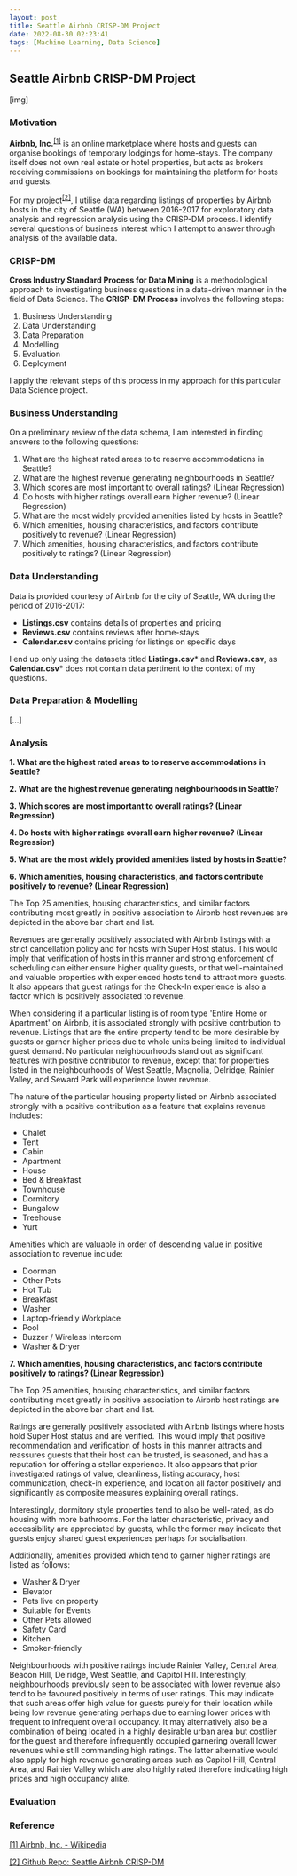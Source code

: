 ```yaml
---
layout: post
title: Seattle Airbnb CRISP-DM Project
date: 2022-08-30 02:23:41
tags: [Machine Learning, Data Science]
---
```

## Seattle Airbnb CRISP-DM Project

[img]

### Motivation

**Airbnb, Inc.**<sup>[[1]](https://en.wikipedia.org/wiki/Airbnb)</sup> is an online marketplace where hosts and guests can organise bookings of temporary lodgings for home-stays. The company itself does not own real estate or hotel properties, but acts as brokers receiving commissions on bookings for maintaining the platform for hosts and guests.

For my project<sup>[[2]](https://github.com/sajidsarker/seattle-airbnb-crispdm)</sup>, I utilise data regarding listings of properties by Airbnb hosts in the city of Seattle (WA) between 2016-2017 for exploratory data analysis and regression analysis using the CRISP-DM process. I identify several questions of business interest which I attempt to answer through analysis of the available data.

### CRISP-DM

**Cross Industry Standard Process for Data Mining** is a methodological approach to investigating business questions in a data-driven manner in the field of Data Science. The **CRISP-DM Process** involves the following steps:

1. Business Understanding
2. Data Understanding
3. Data Preparation
4. Modelling
5. Evaluation
6. Deployment

I apply the relevant steps of this process in my approach for this particular Data Science project.

### Business Understanding

On a preliminary review of the data schema, I am interested in finding answers to the following questions:

1. What are the highest rated areas to to reserve accommodations in Seattle?
2. What are the highest revenue generating neighbourhoods in Seattle?
3. Which scores are most important to overall ratings? (Linear Regression)
4. Do hosts with higher ratings overall earn higher revenue? (Linear Regression)
5. What are the most widely provided amenities listed by hosts in Seattle?
6. Which amenities, housing characteristics, and factors contribute positively to revenue? (Linear Regression)
7. Which amenities, housing characteristics, and factors contribute positively to ratings? (Linear Regression)

### Data Understanding

Data is provided courtesy of Airbnb for the city of Seattle, WA during the period of 2016-2017:

- **Listings.csv** contains details of properties and pricing
- **Reviews.csv** contains reviews after home-stays
- **Calendar.csv** contains pricing for listings on specific days

I end up only using the datasets titled **Listings.csv*** and **Reviews.csv**, as **Calendar.csv*** does not contain data pertinent to the context of my questions.

### Data Preparation & Modelling

[...]

### Analysis

**1. What are the highest rated areas to to reserve accommodations in Seattle?**

**2. What are the highest revenue generating neighbourhoods in Seattle?**

**3. Which scores are most important to overall ratings? (Linear Regression)**

**4. Do hosts with higher ratings overall earn higher revenue? (Linear Regression)**

**5. What are the most widely provided amenities listed by hosts in Seattle?**

**6. Which amenities, housing characteristics, and factors contribute positively to revenue? (Linear Regression)**

The Top 25 amenities, housing characteristics, and similar factors contributing most greatly in positive association to Airbnb host revenues are depicted in the above bar chart and list.

Revenues are generally positively associated with Airbnb listings with a strict cancellation policy and for hosts with Super Host status. This would imply that verification of hosts in this manner and strong enforcement of scheduling can either ensure higher quality guests, or that well-maintained and valuable properties with experienced hosts tend to attract more guests. It also appears that guest ratings for the Check-In experience is also a factor which is positively associated to revenue.

When considering if a particular listing is of room type 'Entire Home or Apartment' on Airbnb, it is associated strongly with positive contrbution to revenue. Listings that are the entire property tend to be more desirable by guests or garner higher prices due to whole units being limited to individual guest demand. No particular neighbourhoods stand out as significant features with positive contributor to revenue, except that for properties listed in the neighbourhoods of West Seattle, Magnolia, Delridge, Rainier Valley, and Seward Park will experience lower revenue.

The nature of the particular housing property listed on Airbnb associated strongly with a positive contribution as a feature that explains revenue includes:

- Chalet
- Tent
- Cabin
- Apartment
- House
- Bed & Breakfast
- Townhouse
- Dormitory
- Bungalow
- Treehouse
- Yurt

Amenities which are valuable in order of descending value in positive association to revenue include:

- Doorman
- Other Pets
- Hot Tub
- Breakfast
- Washer
- Laptop-friendly Workplace
- Pool
- Buzzer / Wireless Intercom
- Washer & Dryer

**7. Which amenities, housing characteristics, and factors contribute positively to ratings? (Linear Regression)**

The Top 25 amenities, housing characteristics, and similar factors contributing most greatly in positive association to Airbnb host ratings are depicted in the above bar chart and list.

Ratings are generally positively associated with Airbnb listings where hosts hold Super Host status and are verified. This would imply that positive recommendation and verification of hosts in this manner attracts and reassures guests that their host can be trusted, is seasoned, and has a reputation for offering a stellar experience. It also appears that prior investigated ratings of value, cleanliness, listing accuracy, host communication, check-in experience, and location all factor positively and significantly as composite measures explaining overall ratings.

Interestingly, dormitory style properties tend to also be well-rated, as do housing with more bathrooms. For the latter characteristic, privacy and accessibility are appreciated by guests, while the former may indicate that guests enjoy shared guest experiences perhaps for socialisation.

Additionally, amenities provided which tend to garner higher ratings are listed as follows:

- Washer & Dryer
- Elevator
- Pets live on property
- Suitable for Events
- Other Pets allowed
- Safety Card
- Kitchen
- Smoker-friendly

Neighbourhoods with positive ratings include Rainier Valley, Central Area, Beacon Hill, Delridge, West Seattle, and Capitol Hill. Interestingly, neighbourhoods previously seen to be associated with lower revenue also tend to be favoured positively in terms of user ratings. This may indicate that such areas offer high value for guests purely for their location while being low revenue generating perhaps due to earning lower prices with frequent to infrequent overall occupancy. It may alternatively also be a combination of being located in a highly desirable urban area but costlier for the guest and therefore infrequently occupied garnering overall lower revenues while still commanding high ratings. The latter alternative would also apply for high revenue generating areas such as Capitol Hill, Central Area, and Rainier Valley which are also highly rated therefore indicating high prices and high occupancy alike.

### Evaluation

### Reference

[[1] Airbnb, Inc. - Wikipedia](https://en.wikipedia.org/wiki/Airbnb)

[[2] Github Repo: Seattle Airbnb CRISP-DM](https://github.com/sajidsarker/seattle-airbnb-crispdm)
